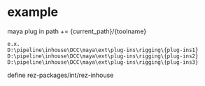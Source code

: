 # example

maya plug in path += {current_path}/{toolname}

```
e.x.
D:\pipeline\inhouse\DCC\maya\ext\plug-ins\rigging\{plug-ins1}
D:\pipeline\inhouse\DCC\maya\ext\plug-ins\rigging\{plug-ins2}
D:\pipeline\inhouse\DCC\maya\ext\plug-ins\rigging\{plug-ins3}
```

define rez-packages/int/rez-inhouse
